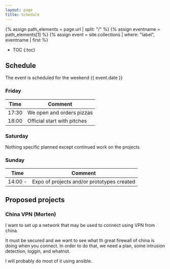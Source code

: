 ```yaml
---
layout: page
title: Schedule
---
```


{% assign path_elements = page.url | split: "/"  %}
{% assign eventname = path_elements[1] %}
{% assign event = site.collections | where: "label", eventname | first %}

* TOC
{:toc}

## Schedule

The event is scheduled for the weekend {{ event.date }}


### Friday

| Time  | Comment |
| ------------- | ------------- |
| 17:30 | We open and orders pizzas  |
| 18:00  | Official start with pitches  |


### Saturday

Nothing specific planned except continued work on the projects


### Sunday


| Time  | Comment |
| ------------- | ------------- |
| 14:00 -  | Expo of projects and/or prototypes created |


## Proposed projects

### China VPN (Morten)

I want to set up a network that may be used to connect using VPN from china. 

It must be secured and we want to see what th great firewall of china is doing when you connect. In order to do that, we need a plan, some intrusion detection, loggin, and whatnot.

I will probably do most of it using ansible.
